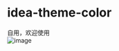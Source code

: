 # idea-theme-color
自用，欢迎使用<br>
![image](https://user-images.githubusercontent.com/8266076/114354408-c9581e00-9ba0-11eb-9f10-a3f4b7339d9f.png)
